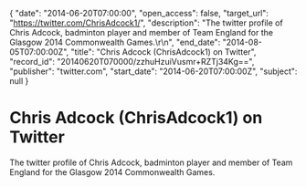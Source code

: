 {
  "date": "2014-06-20T07:00:00", 
  "open_access": false, 
  "target_url": "https://twitter.com/ChrisAdcock1/", 
  "description": "The twitter profile of Chris Adcock, badminton player and member of Team England for the Glasgow 2014 Commonwealth Games.\r\n", 
  "end_date": "2014-08-05T07:00:00Z", 
  "title": "Chris Adcock (ChrisAdcock1) on Twitter", 
  "record_id": "20140620T070000/zzhuHzuiVusmr+RZTj34Kg==", 
  "publisher": "twitter.com", 
  "start_date": "2014-06-20T07:00:00Z", 
  "subject": null
}

# Chris Adcock (ChrisAdcock1) on Twitter

The twitter profile of Chris Adcock, badminton player and member of Team England for the Glasgow 2014 Commonwealth Games.
